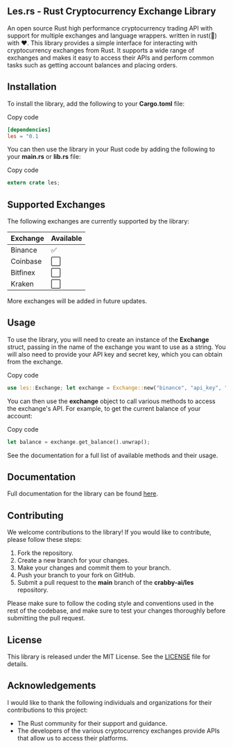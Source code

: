 ## **Les.rs** - Rust Cryptocurrency Exchange Library

An open source Rust high performance cryptocurrency trading API with support for multiple exchanges and language wrappers. written in rust(🦀) with ❤️.
This library provides a simple interface for interacting with cryptocurrency exchanges from Rust. It supports a wide range of exchanges and makes it easy to access their APIs and perform common tasks such as getting account balances and placing orders.

## **Installation**

To install the library, add the following to your **Cargo.toml** file:

Copy code

```toml
[dependencies]
les = "0.1
```

You can then use the library in your Rust code by adding the following to your **main.rs** or **lib.rs** file:

Copy code

```rust
extern crate les;
```

## **Supported Exchanges**

The following exchanges are currently supported by the library:

| Exchange | Available |
| --- | --- |
| Binance | ✅ |
| Coinbase | ⬜️ |
| Bitfinex | ⬜️ |
| Kraken | ⬜️ |

More exchanges will be added in future updates.

## **Usage**

To use the library, you will need to create an instance of the **Exchange** struct, passing in the name of the exchange you want to use as a string. You will also need to provide your API key and secret key, which you can obtain from the exchange.

Copy code

```rust
use les::Exchange; let exchange = Exchange::new("binance", "api_key", "secret_key");
```

You can then use the **exchange** object to call various methods to access the exchange's API. For example, to get the current balance of your account:

Copy code

```rust
let balance = exchange.get_balance().unwrap();
```

See the documentation for a full list of available methods and their usage.

## **Documentation**

Full documentation for the library can be found [here](https://docs.rs/les).

## **Contributing**

We welcome contributions to the library! If you would like to contribute, please follow these steps:

1.  Fork the repository.
2.  Create a new branch for your changes.
3.  Make your changes and commit them to your branch.
4.  Push your branch to your fork on GitHub.
5.  Submit a pull request to the **main** branch of the **crabby-ai/les** repository.

Please make sure to follow the coding style and conventions used in the rest of the codebase, and make sure to test your changes thoroughly before submitting the pull request.

## **License**

This library is released under the MIT License. See the [LICENSE](https://github.com/crabby-ai/les/blob/main/LICENSE) file for details.

## **Acknowledgements**

I would like to thank the following individuals and organizations for their contributions to this project:

*   The Rust community for their support and guidance.
*   The developers of the various cryptocurrency exchanges provide APIs that allow us to access their platforms.
